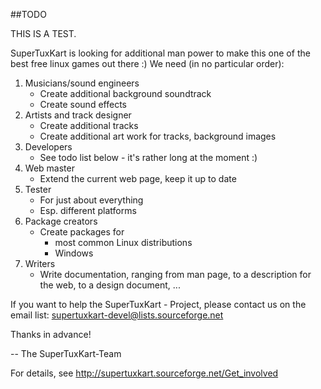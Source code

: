 ##TODO

THIS IS A TEST.

SuperTuxKart is looking for additional man power to make this
one of the best free linux games out there :) We need (in 
no particular order):

1. Musicians/sound engineers
   - Create additional background soundtrack
   - Create sound effects
2. Artists and track designer
   - Create additional tracks
   - Create additional art work for tracks,
     background images
3. Developers
   - See todo list below - it's rather long at the moment :)
4. Web master
   - Extend the current web page, keep it up to date
5. Tester
   - For just about everything
   - Esp. different platforms
6. Package creators
   - Create packages for 
     - most common Linux distributions
     - Windows
7. Writers
   - Write documentation, ranging from man page, to
     a description for the web, to a design document, ...

If you want to help the SuperTuxKart - Project, please
contact us on the email list: [supertuxkart-devel@lists.sourceforge.net](mailto:supertuxkart-devel@lists.sourceforge.net)

Thanks in advance!

-- The SuperTuxKart-Team


For details, see <http://supertuxkart.sourceforge.net/Get_involved>
